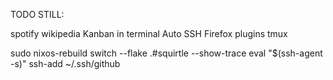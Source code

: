 TODO STILL:

spotify
wikipedia
Kanban in terminal
Auto SSH
Firefox plugins
tmux


sudo nixos-rebuild switch --flake .#squirtle --show-trace
eval "$(ssh-agent -s)"
ssh-add ~/.ssh/github
